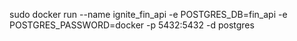 sudo docker run --name ignite_fin_api -e POSTGRES_DB=fin_api -e POSTGRES_PASSWORD=docker -p 5432:5432 -d postgres